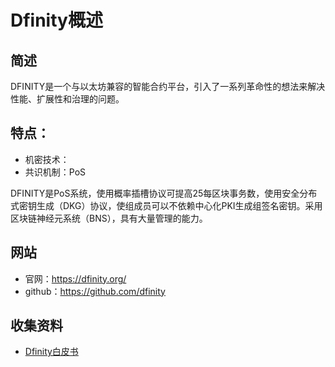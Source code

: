 # Dfinity概述

## 简述

DFINITY是一个与以太坊兼容的智能合约平台，引入了一系列革命性的想法来解决性能、扩展性和治理的问题。

## 特点：

- 机密技术：
- 共识机制：PoS

DFINITY是PoS系统，使用概率插槽协议可提高25每区块事务数，使用安全分布式密钥生成（DKG）协议，使组成员可以不依赖中心化PKI生成组签名密钥。采用区块链神经元系统（BNS），具有大量管理的能力。

## 网站

- 官网：<https://dfinity.org/>
- github：<https://github.com/dfinity>

## 收集资料

- [Dfinity白皮书](Dfinity白皮书.md)
